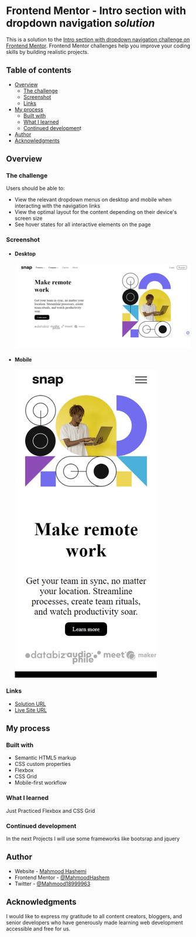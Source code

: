 # Frontend Mentor - Intro section with dropdown navigation ***solution***

This is a solution to the [Intro section with dropdown navigation challenge on Frontend Mentor](https://www.frontendmentor.io/challenges/intro-section-with-dropdown-navigation-ryaPetHE5). Frontend Mentor challenges help you improve your coding skills by building realistic projects.

## Table of contents

- [Overview](#overview)
  - [The challenge](#the-challenge)
  - [Screenshot](#screenshot)
  - [Links](#links)
- [My process](#my-process)
  - [Built with](#built-with)
  - [What I learned](#what-i-learned)
  - [Continued developmen](#continued-development)t
- [Author](#author)
- [Acknowledgments](#acknowledgments)

## Overview

### The challenge

Users should be able to:

- View the relevant dropdown menus on desktop and mobile when interacting with the navigation links
- View the optimal layout for the content depending on their device's screen size
- See hover states for all interactive elements on the page

### Screenshot

- #### Desktop

  ![](./images/desktop.png)
- #### Mobile

  ![](./images/mobile.png)

### Links

- [Solution URL](https://github.com/MahmoodHashem/Mentor-Challanges/tree/main/intro-section)
- [Live Site URL](https://mahmoodhashem.github.io/Mentor-Challanges/intro-section.html)

## My process

### Built with

- Semantic HTML5 markup
- CSS custom properties
- Flexbox
- CSS Grid
- Mobile-first workflow

### What I learned

Just Practiced Flexbox and CSS Grid

### Continued development

In the next Projects I will use some frameworks like bootsrap and jquery

## Author

- Website - [Mahmood Hashemi](https://t.me/shahmahmood)
- Frontend Mentor - [@MahmoodHashem](https://www.frontendmentor.io/profile/MahmoodHasheme/yourusername)
- Twitter - [@Mahmood18999963](https://twitter.com/Mahmood18999963)

## Acknowledgments

I would like to express my gratitude to all content creators, bloggers, and senior developers who have generously made learning web development accessible and free for us.
